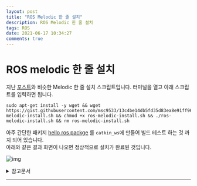 ```yaml
---
layout: post
title: "ROS Melodic 한 줄 설치"
description: ROS Melodic 한 줄 설치
tags: ROS
date: 2021-06-17 10:34:27
comments: true
---
```


# ROS melodic 한 줄 설치

지난 [포스트](https://msc9533.github.io/2021/02/ros-noetic-easy-install)와 비슷한 Melodic 한 줄 설치 스크립트입니다.
터미널을 열고 아래 스크립트를 입력하면 됩니다.

```
sudo apt-get install -y wget && wget https://gist.githubusercontent.com/msc9533/13c4be14db5fd35d83ea8e91ff96eec3/raw/0fc596be617792c76248f5c1ff4cd8bbf35264b1/ros-melodic-install.sh && chmod +x ros-melodic-install.sh && ./ros-melodic-install.sh && rm ros-melodic-install.sh
```

아주 간단한 패키지 [hello ros packge](https://github.com/msc9533/hello-ros-pkg) 를 `catkin_ws`에 만들어 빌드 테스트 하는 것 까지 되어 있습니다.  
아래와 같은 결과 화면이 나오면 정상적으로 설치가 완료된 것입니다.

![img](https://i.imgur.com/1mdhJhF.png)

<details>
<summary>참고문서</summary>
<div markdown="1">

- [http://wiki.ros.org/noetic/Installation/Ubuntu](http://wiki.ros.org/noetic/Installation/Ubuntu)
- [http://wiki.ros.org/ROS/Tutorials/InstallingandConfiguringROSEnvironment](http://wiki.ros.org/ROS/Tutorials/InstallingandConfiguringROSEnvironment)
- [hello ros packge](https://github.com/msc9533/hello-ros-pkg)

</div>
</details>

---

<script id="dsq-count-scr" src="//msc9533.disqus.com/count.js" async></script>

